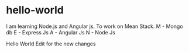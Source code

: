 # hello-world

I am learning Node.js and Angular js. To work on Mean Stack. 
M - Mongo db
E - Express Js
A - Angular Js
N - Node Js

Hello World Edit for the new changes
